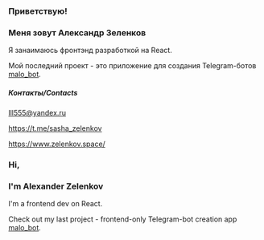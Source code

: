 ### Приветствую!
### Меня зовут Александр Зеленков

Я занаимаюсь фронтэнд разработкой на React.

Мой последний проект - это приложение для создания Telegram-ботов [malo_bot](https://sashazel.github.io/malo_bot/).

##### Контакты/Contacts

lll555@yandex.ru

https://t.me/sasha_zelenkov

https://www.zelenkov.space/

### Hi,
### I'm Alexander Zelenkov

I'm a frontend dev on React.

Check out my last project - frontend-only Telegram-bot creation app [malo_bot](https://sashazel.github.io/malo_bot/).

<!--
**SashaZel/SashaZel** is a ✨ _special_ ✨ repository because its `README.md` (this file) appears on your GitHub profile.

Here are some ideas to get you started:

- 🔭 I’m currently working on ...
- 🌱 I’m currently learning ...
- 👯 I’m looking to collaborate on ...
- 🤔 I’m looking for help with ...
- 💬 Ask me about ...
- 📫 How to reach me: ...
- 😄 Pronouns: ...
- ⚡ Fun fact: ...
-->
